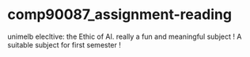 # comp90087_assignment-reading
unimelb elecltive: the Ethic of AI.  really a fun and meaningful subject !
A suitable subject for first semester !
